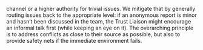 channel or a higher authority for trivial issues. We mitigate that by generally routing issues back to the appropriate level: if an anonymous report is minor and hasn’t been discussed in the team, the Trust Liaison might encourage an informal talk first (while keeping an eye on it). The overarching principle is to address conflicts as close to their source as possible, but also to provide safety nets if the immediate environment fails.